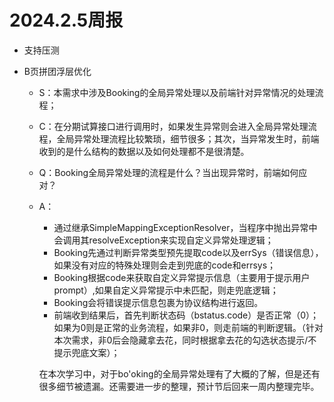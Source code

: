 # 2024.2.5周报

* 支持压测
* B页拼团浮层优化

  * S：本需求中涉及Booking的全局异常处理以及前端针对异常情况的处理流程；
  * C：在分期试算接口进行调用时，如果发生异常则会进入全局异常处理流程，全局异常处理流程比较繁琐，细节很多；其次，当异常发生时，前端收到的是什么结构的数据以及如何处理都不是很清楚。
  * Q：Booking全局异常处理的流程是什么？当出现异常时，前端如何应对？
  * A：

    * 通过继承SimpleMappingExceptionResolver，当程序中抛出异常中会调用其resolveException来实现自定义异常处理逻辑；
    * Booking先通过判断异常类型预先提取code以及errSys（错误信息），如果没有对应的特殊处理则会走到兜底的code和errsys；
    * Booking根据code来获取自定义异常提示信息（主要用于提示用户prompt）,如果自定义异常提示中未匹配，则走兜底逻辑；
    * Booking会将错误提示信息包裹为协议结构进行返回。
    * 前端收到结果后，首先判断状态码（bstatus.code）是否正常（0）；如果为0则是正常的业务流程，如果非0，则走前端的判断逻辑。（针对本次需求，非0后会隐藏拿去花，同时根据拿去花的勾选状态提示/不提示兜底文案）；

    在本次学习中，对于bo'oking的全局异常处理有了大概的了解，但是还有很多细节被遗漏。还需要进一步的整理，预计节后回来一周内整理完毕。

‍

‍
